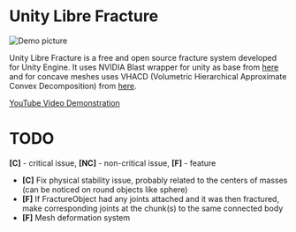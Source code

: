 # Unity Libre Fracture

![Demo picture](https://gitlab.com/dima13230/unity-libre-fracture/-/raw/9504a9995980bb899bb635e8260c844701a7db86/Pictures/DemoPicture.png)

Unity Libre Fracture is a free and open source fracture system developed for Unity Engine.
It uses NVIDIA Blast wrapper for unity as base from [here](https://forum.unity.com/threads/nvidia-blast.472623) and for concave meshes uses VHACD (Volumetric Hierarchical Approximate Convex Decomposition) from [here](https://github.com/Unity-Technologies/VHACD).

[YouTube Video Demonstration](https://www.youtube.com/watch?v=_vSFzkecSak)

# TODO

**[C]** - critical issue, **[NC]** - non-critical issue, **[F]** - feature

- **[C]** Fix physical stability issue, probably related to the centers of masses (can be noticed on round objects like sphere)
- **[F]** If FractureObject had any joints attached and it was then fractured, make corresponding joints at the chunk(s) to the same connected body
- **[F]** Mesh deformation system
